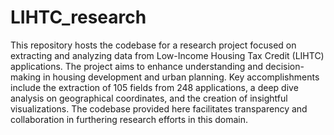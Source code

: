 # LIHTC_research
This repository hosts the codebase for a research project focused on extracting and analyzing data from Low-Income Housing Tax Credit (LIHTC) applications. The project aims to enhance understanding and decision-making in housing development and urban planning. Key accomplishments include the extraction of 105 fields from 248 applications, a deep dive analysis on geographical coordinates, and the creation of insightful visualizations. The codebase provided here facilitates transparency and collaboration in furthering research efforts in this domain.
